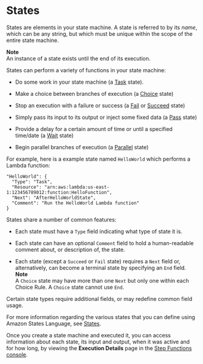 # States<a name="concepts-states"></a>

States are elements in your state machine\. A state is referred to by its *name*, which can be any string, but which must be unique within the scope of the entire state machine\.

**Note**  
An instance of a state exists until the end of its execution\.

States can perform a variety of functions in your state machine:

+ Do some work in your state machine \(a [Task](concepts-tasks.md) state\)\.

+ Make a choice between branches of execution \(a [Choice](amazon-states-language-choice-state.md) state\)

+ Stop an execution with a failure or success \(a [Fail](amazon-states-language-fail-state.md) or [Succeed](amazon-states-language-succeed-state.md) state\)

+ Simply pass its input to its output or inject some fixed data \(a [Pass](amazon-states-language-pass-state.md) state\)

+ Provide a delay for a certain amount of time or until a specified time/date \(a [Wait](amazon-states-language-wait-state.md) state\)

+ Begin parallel branches of execution \(a [Parallel](amazon-states-language-parallel-state.md) state\)

For example, here is a example state named `HelloWorld` which performs a Lambda function:

```
"HelloWorld": {
  "Type": "Task",
  "Resource": "arn:aws:lambda:us-east-1:123456789012:function:HelloFunction",
  "Next": "AfterHelloWorldState",
  "Comment": "Run the HelloWorld Lambda function"
}
```

States share a number of common features:

+ Each state must have a `Type` field indicating what type of state it is\.

+ Each state can have an optional `Comment` field to hold a human\-readable comment about, or description of, the state\.

+ Each state \(except a `Succeed` or `Fail` state\) requires a `Next` field or, alternatively, can become a terminal state by specifying an `End` field\.
**Note**  
A `Choice` state may have more than one `Next` but only one within each Choice Rule\. A `Choice` state cannot use `End`\.

Certain state types require additional fields, or may redefine common field usage\.

For more information regarding the various states that you can define using Amazon States Language, see [States](amazon-states-language-states.md)\.

Once you create a state machine and executed it, you can access information about each state, its input and output, when it was active and for how long, by viewing the **Execution Details** page in the [Step Functions console](https://console.aws.amazon.com/states/home?region=us-east-1#/)\.